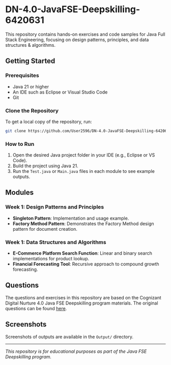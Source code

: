 # DN-4.0-JavaFSE-Deepskilling-6420631

This repository contains hands-on exercises and code samples for Java Full Stack Engineering, focusing on design patterns, principles, and data structures & algorithms.

## Getting Started

### Prerequisites

- Java 21 or higher
- An IDE such as Eclipse or Visual Studio Code
- Git

### Clone the Repository

To get a local copy of the repository, run:

```sh
git clone https://github.com/User2596/DN-4.0-JavaFSE-Deepskilling-6420631.git
```

### How to Run

1. Open the desired Java project folder in your IDE (e.g., Eclipse or VS Code).
2. Build the project using Java 21.
3. Run the `Test.java` or `Main.java` files in each module to see example outputs.

## Modules

### Week 1: Design Patterns and Principles

- **Singleton Pattern**: Implementation and usage example.
- **Factory Method Pattern**: Demonstrates the Factory Method design pattern for document creation.

### Week 1: Data Structures and Algorithms

- **E-Commerce Platform Search Function**: Linear and binary search implementations for product lookup.
- **Financial Forecasting Tool**: Recursive approach to compound growth forecasting.

## Questions

The questions and exercises in this repository are based on the Cognizant Digital Nurture 4.0 Java FSE Deepskilling program materials. The original questions can be found [here](https://github.com/seshadrimr/Digital-Nurture-4.0-JavaFSE).

## Screenshots

Screenshots of outputs are available in the `Output/` directory.

---

*This repository is for educational purposes as part of the Java FSE Deepskilling program.*